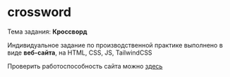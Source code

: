 # crossword

Тема задания: **Кроссворд**

Индивидуальное задание по производственной практике выполнено в виде __веб-сайта__, на HTML, CSS, JS, TailwindCSS

Проверить работоспособность сайта можно [здесь](https://zerop913.github.io/crossword/)
